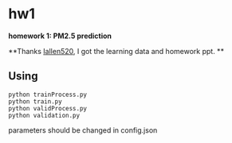 # hw1

**homework 1: PM2.5 prediction**

**Thanks [Iallen520](https://github.com/Iallen520/lhy_DL_Hw), I got the learning data and homework ppt. **

## Using

```
python trainProcess.py
python train.py
python validProcess.py
python validation.py
```

parameters should be changed in config.json

